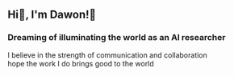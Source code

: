 <h2> Hi👋, I'm Dawon!🤗</h2>
<h3>Dreaming of illuminating the world as an AI researcher</h3>
<p>
  I believe in the strength of communication and collaboration<br/>
  hope the work I do brings good to the world<br/><br/>
  
  
</p>

<!--
<h3>🍳 Tech Stack 🍳</h3>
<p>
  <img src="https://img.shields.io/badge/PyTorch-EE4C2C?style=flat&logo=PyTorch&logoColor=white"/></a>&nbsp 
  <a href="https://github.com/leadawon/leadawon/blob/main/Awesome_CV.pdf">View my CV</a></li>
</p>

<h3>🌈 My Social Media 🌈</h3>
<p>
  <a href="https://www.instagram.com/leadawon/"><img src="https://img.shields.io/badge/Instagram-E4405F?style=flat&logo=Instagram&logoColor=white&link=https://www.instagram.com/easyhawn/"/></a>&nbsp
  <a href="mailto:dawon337@gmail.com"><img src="https://img.shields.io/badge/Gmail-EA4335?style=flat&logo=Gmail&logoColor=white&link=easyhwan97@gmail.com"/></a>
</p>

<h3>💡 Projects 💡</h3>
<ul>
  <li><i>2022-12</i> - text_classification_yelp (NLP, Classification) <a href="https://github.com/leadawon/text_classification_yelp">GitHub</a></li>
  <li><i>2023-01</i> - machine_reading_comprehension_kor (NLP, QA) <a href="https://github.com/leadawon/machine_reading_comprehension_kor">GitHub</a></li>
  <li><i>2023-05</i> - jeju dialect translator (NLP, Translation) <a href="https://github.com/leadawon/2023-1-OSSP2-AntiGPT-9">GitHub</a></li>
  <li><i>2023-05</i> - gpt2-dialogue-generation-pytorch (NLP, Generation, Research) <a href="https://github.com/leadawon/gpt2-dialogue-generation-pytorch">GitHub</a> <a href="https://www.dbpia.co.kr/journal/articleDetail?nodeId=NODE11488165&nodeId=NODE11488165&medaTypeCode=185005&isPDFSizeAllowed=true&locale=ko&articleTitle=%EB%8C%80%ED%99%94+%EC%9A%94%EC%95%BD%EC%9D%84+%EC%9D%B4%EC%9A%A9%ED%95%9C+%EC%9D%91%EB%8B%B5+%EC%83%9D%EC%84%B1+%EB%AA%A8%EB%8D%B8%EC%97%90+%EA%B4%80%ED%95%9C+%EC%97%B0%EA%B5%AC&articleTitleEn=A+Study+on+Response+Generation+Using+Dialogue+Summary&language=ko_KR&hasTopBanner=true">Paper</a></li>
  <li><i>2023-07</i> - ER_SENTINEL_CtrlCV (Backend, Spring Boot) <a href="https://github.com/leadawon/ER_SENTINEL_CtrlCV">GitHub</a></li>
  <li><i>2023-08</i> - building_segmentation_dgdr (CV, Semantic Segmentation, 4th Award) <a href="https://github.com/leadawon/building_segmentation_dgdr">GitHub</a></li>
  <li><i>2024-02</i> - 2024-SolutionChallenge-sMiLe (Frontend, Flutter, Gemini) <a href="https://github.com/GDSC-DGU/2024-SolutionChallenge-sMiLe">GitHub</a> <a href="https://youtu.be/tfJuX_jrX2g?si=HlXxk2-HbGBEKBMi">Youtube</a></li>
  <li><i>2024-05</i> - Emergency Manual Provider for 119 Operators (NLP, Amazon SageMaker) <a href="https://github.com/leadawon/2024-1-CECD2-DGDR-1/tree/main">GitHub</a>
</ul>

<h3>🌟 Extracurricular Activities 🌟</h3>
<ul>
  <li><i>2019-03 to 2025-02</i> - Hansori (the traditional Korean music club at Dongguk University) <a href="https://www.instagram.com/hansori_dongguk?igsh=MW5jeWNmNXNtdGsxMg==">Instagram</a></li>
  <li><i>2019-11 to 2020-11</i> - Davinci (Programs under the Innovation Center for Engineering Education at Dongguk University) <a href="https://www.facebook.com/dgudavinci/">FaceBook</a></li>
  <li><i>2023-03 to 2025-02</i> - Lab Intern (Machine Learning Lab at Dongguk University) <a href="https://www.ml.dongguk.edu/home">Website</a></li>
  <li><i>2023-09 to 2024-09</i> - GDSC (Google Developer Student Clubs at Dongguk University) <a href="https://gdsc.community.dev/dongguk-university-seoul-south-korea/">Community</a></li>
  <li><i>2024-06 to 2025-02</i> - Farm System 3rd</li>
</ul>
-->
